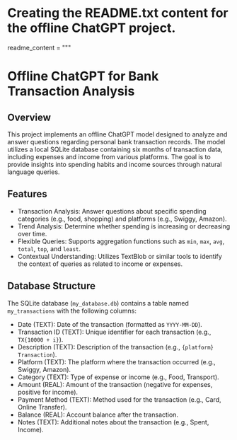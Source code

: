 # Creating the README.txt content for the offline ChatGPT project.
readme_content = """
# Offline ChatGPT for Bank Transaction Analysis

## Overview

This project implements an offline ChatGPT model designed to analyze and answer questions regarding personal bank transaction records. The model utilizes a local SQLite database containing six months of transaction data, including expenses and income from various platforms. The goal is to provide insights into spending habits and income sources through natural language queries.

## Features

- Transaction Analysis: Answer questions about specific spending categories (e.g., food, shopping) and platforms (e.g., Swiggy, Amazon).
- Trend Analysis: Determine whether spending is increasing or decreasing over time.
- Flexible Queries: Supports aggregation functions such as `min`, `max`, `avg`, `total`, `top`, and `least`.
- Contextual Understanding: Utilizes TextBlob or similar tools to identify the context of queries as related to income or expenses.

## Database Structure

The SQLite database (`my_database.db`) contains a table named `my_transactions` with the following columns:

- Date (TEXT): Date of the transaction (formatted as `YYYY-MM-DD`).
- Transaction ID (TEXT): Unique identifier for each transaction (e.g., `TX{10000 + i}`).
- Description (TEXT): Description of the transaction (e.g., `{platform} Transaction`).
- Platform (TEXT): The platform where the transaction occurred (e.g., Swiggy, Amazon).
- Category (TEXT): Type of expense or income (e.g., Food, Transport).
- Amount (REAL): Amount of the transaction (negative for expenses, positive for income).
- Payment Method (TEXT): Method used for the transaction (e.g., Card, Online Transfer).
- Balance (REAL): Account balance after the transaction.
- Notes (TEXT): Additional notes about the transaction (e.g., Spent, Income).


